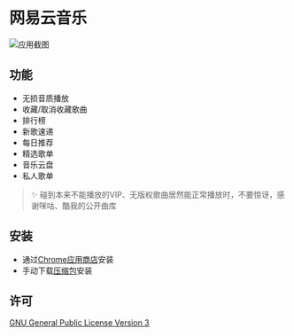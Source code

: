 # 网易云音乐

![应用截图](https://user-images.githubusercontent.com/4012553/140094889-71088388-7d10-47b2-8e2d-3c306dc0160f.png)

## 功能

- 无损音质播放
- 收藏/取消收藏歌曲
- 排行榜
- 新歌速递
- 每日推荐
- 精选歌单
- 音乐云盘
- 私人歌单

> ✨ 碰到本来不能播放的VIP、无版权歌曲居然能正常播放时，不要惊讶，感谢咪咕、酷我的公开曲库

## 安装

 - 通过[Chrome应用商店](https://chrome.google.com/webstore/detail/ekmamdknmdolmmjbgpmnkiobcnihdhhf)安装
 - 手动下载[压缩包](https://github.com/sigoden/netease-music-crx/releases/latest)安装

## 许可

[GNU General Public License Version 3](https://www.gnu.org/licenses/gpl.html)
